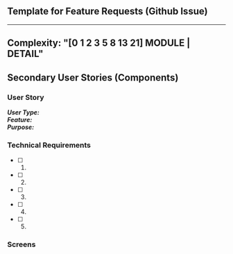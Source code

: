 ## Template for Feature Requests (Github Issue)

---
Complexity: "[0 1 2 3 5 8 13 21] MODULE | DETAIL"
---


<Feature Name>
  
<Description or Context>
 

## Secondary User Stories (Components)

### User Story
**_User Type:_**  
**_Feature:_**  
**_Purpose:_**  

<!-- 🚫 Please DELETE sections that are not used -->
### Technical Requirements
- [ ] 1.
- [ ] 2.
- [ ] 3.
- [ ] 4.
- [ ] 5.

### Screens
